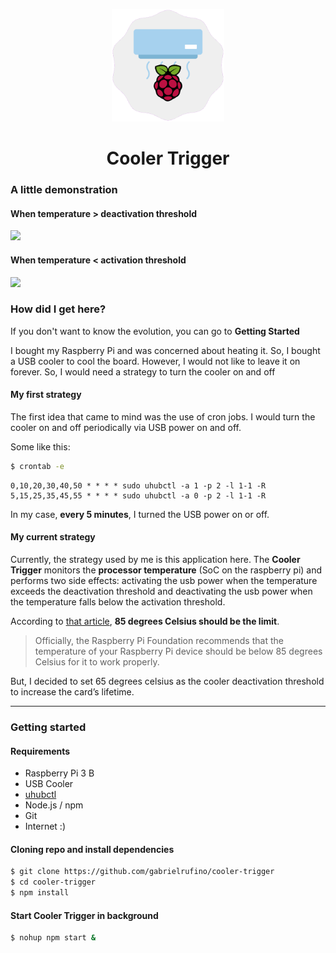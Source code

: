 <p align="center">
  <img width="180px" src="./assets/logo.png">
  <h1 align="center">Cooler Trigger</h1>
</p>

### A little demonstration

#### When temperature > deactivation threshold

<img width="300px" src="./assets/turning-on.gif">

#### When temperature < activation threshold

<img width="300px" src="./assets/turning-off.gif">

### How did I get here?

If you don't want to know the evolution, you can go to **Getting Started**

I bought my Raspberry Pi and was concerned about heating it. So, I bought a USB cooler to cool the board. However, I would not like to leave it on forever. So, I would need a strategy to turn the cooler on and off

#### My first strategy

The first idea that came to mind was the use of cron jobs. I would turn the cooler on and off periodically via USB power on and off.

Some like this:

```bash
$ crontab -e
```

```
0,10,20,30,40,50 * * * * sudo uhubctl -a 1 -p 2 -l 1-1 -R
5,15,25,35,45,55 * * * * sudo uhubctl -a 0 -p 2 -l 1-1 -R
```

In my case, **every 5 minutes**, I turned the USB power on or off.

#### My current strategy

Currently, the strategy used by me is this application here. The **Cooler Trigger** monitors the **processor temperature** (SoC on the raspberry pi) and performs two side effects: activating the usb power when the temperature exceeds the deactivation threshold and deactivating the usb power when the temperature falls below the activation threshold.

According to [that article](https://linuxhint.com/raspberry_pi_temperature_monitor), **85 degrees Celsius should be the limit**.

> Officially, the Raspberry Pi Foundation recommends that the temperature of your Raspberry Pi device should be below 85 degrees Celsius for it to work properly.

But, I decided to set 65 degrees celsius as the cooler deactivation threshold to increase the card’s lifetime.

---

### Getting started

#### Requirements

* Raspberry Pi 3 B
* USB Cooler
* [uhubctl](https://github.com/mvp/uhubctl)
* Node.js / npm
* Git
* Internet :)

#### Cloning repo and install dependencies

```bash
$ git clone https://github.com/gabrielrufino/cooler-trigger
$ cd cooler-trigger
$ npm install
```

#### Start Cooler Trigger in background

```bash
$ nohup npm start &
```
